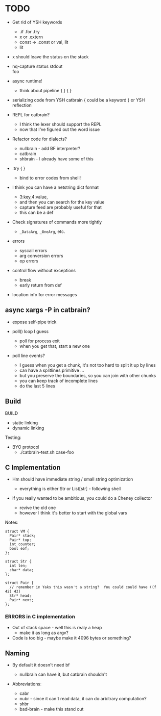 TODO
====

- Get rid of YSH keywords
  - .if .for .try
  - x or .extern
  - const -> .const or val, lit
  - lit

- x should leave the status on the stack

- nq-capture status stdout \
  foo

- async runtime!
  - think about pipeline { } { }

- serializing code from YSH
  catbrain { could be a keyword } or YSH reflection

- REPL for catbrain?
  - I think the lexer should support the REPL
  - now that I've figured out the word issue

- Refactor code for dialects?
  - nullbrain - add BF interpreter?
  - catbrain
  - shbrain - I already have some of this

- .try { }
  - bind to error codes from shell!

- I think you can have a netstring dict format
  - 3:key,4:value,
  - and then you can search for the key value
  - capture feed are probably useful for that
  - this can be a def

- Check signatures of commands more tightly
  - `_DataArg`, `_OneArg`, etc.


- errors
  - syscall errors
  - arg conversion errors
  - op errors

- control flow without exceptions  
  - break
  - early return from def

- location info for error messages

## async xargs -P in catbrain?

- expose self-pipe trick
- poll() loop I guess
  - poll for process exit
  - when you get that, start a new one

- poll line events?
  - I guess when you get a chunk, it's not too hard to split it up by lines
  - can have a splitlines primitive ...
  - but you preserve the boundaries, so you can join with other chunks
  - you can keep track of incomplete lines
  - do the last 5 lines

## Build

BUILD
- static linking
- dynamic linking

Testing:

- BYO protocol
  - ./catbrain-test.sh case-foo

## C Implementation

- Hm should have immediate string / small string optimization
  - everything is either Str or List[str] - following shell

- if you really wanted to be ambitious, you could do a Cheney collector
  - revive the old one
  - however I think it's better to start with the global vars

Notes:

    struct VM {
      Pair* stack;
      Pair* top;
      int counter;
      bool eof;
    };

    struct Str {
      int len;
      char* data;
    };

    struct Pair {
      // remember in Yaks this wasn't a string?  You could could have ((f 42) 43)
      Str* head;
      Pair* next;
    };

### ERRORS in C implementation

- Out of stack space - well this is realy a heap
  - make it as long as argv?
- Code is too big - maybe make it 4096 bytes or something?

## Naming

- By default it doesn't need bf
  - nullbrain can have it, but catbrain shouldn't

- Abbreviations:
  - cabr
  - nubr - since it can't read data, it can do arbitrary computation?
  - shbr
  - bad-brain - make this stand out
